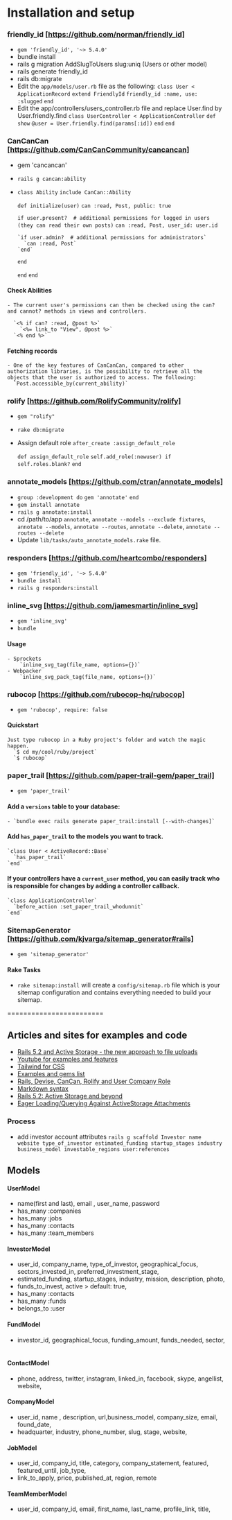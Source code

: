 # Installation and setup

### friendly_id [https://github.com/norman/friendly_id]

  - `gem 'friendly_id', '~> 5.4.0'`
  - bundle install
  - rails g migration AddSlugToUsers slug:uniq (Users or other model)
  - rails generate friendly_id
  - rails db:migrate
  - Edit the `app/models/user.rb` file as the following:
    `class User < ApplicationRecord`
      `extend FriendlyId`
      `friendly_id :name, use: :slugged`
    `end`
  - Edit the app/controllers/users_controller.rb file and replace User.find by User.friendly.find
      `class UserController < ApplicationController`
        `def show`
          `@user = User.friendly.find(params[:id])`
        `end`
      `end`


### CanCanCan [https://github.com/CanCanCommunity/cancancan]

  - gem 'cancancan'
  - `rails g cancan:ability`
  - `class Ability`
      `include CanCan::Ability`

      `def initialize(user)`
      `can :read, Post, public: true`

      `if user.present?  # additional permissions for logged in users (they can read their own posts)`
        `can :read, Post, user_id: user.id`

        `if user.admin?  # additional permissions for administrators`
          `can :read, Post`
        `end`
      `end`

      `end`
    `end`

  #### Check Abilities
    - The current user's permissions can then be checked using the can? and cannot? methods in views and controllers.

      `<% if can? :read, @post %>`
        `<%= link_to "View", @post %>`
      `<% end %>`

  #### Fetching records
    - One of the key features of CanCanCan, compared to other authorization libraries, is the possibility to retrieve all the objects that the user is authorized to access. The following:
      `Post.accessible_by(current_ability)`


### rolify [https://github.com/RolifyCommunity/rolify]
  - `gem "rolify"`
  - `rake db:migrate`
  - Assign default role
    `after_create :assign_default_role`

    `def assign_default_role`
      `self.add_role(:newuser) if self.roles.blank?`
    `end`


### annotate_models [https://github.com/ctran/annotate_models]

  - `group :development do`
      `gem 'annotate'`
    `end`
  - `gem install annotate`
  - `rails g annotate:install`
  - cd /path/to/app
      `annotate`, `annotate --models --exclude fixtures`, `annotate --models`, `annotate --routes`, `annotate --delete`, `annotate --routes --delete`
  - Update `lib/tasks/auto_annotate_models.rake` file.

### responders [https://github.com/heartcombo/responders]
  - `gem 'friendly_id', '~> 5.4.0'`
  - `bundle install`
  - `rails g responders:install`

### inline_svg [https://github.com/jamesmartin/inline_svg]

  - `gem 'inline_svg'`
  - `bundle`

  #### Usage
    - Sprockets
        `inline_svg_tag(file_name, options={})`
    - Webpacker
        `inline_svg_pack_tag(file_name, options={})`


### rubocop [https://github.com/rubocop-hq/rubocop]

  - `gem 'rubocop', require: false`
  
  #### Quickstart
    Just type rubocop in a Ruby project's folder and watch the magic happen.
      `$ cd my/cool/ruby/project`
      `$ rubocop`


### paper_trail [https://github.com/paper-trail-gem/paper_trail]

  - `gem 'paper_trail'`
  
  #### Add a `versions` table to your database:
    - `bundle exec rails generate paper_trail:install [--with-changes]`


  #### Add `has_paper_trail` to the models you want to track.
    `class User < ActiveRecord::Base`
      `has_paper_trail`
    `end`
  #### If your controllers have a `current_user` method, you can easily track who is responsible for changes by adding a controller callback.
    `class ApplicationController`
      `before_action :set_paper_trail_whodunnit`
    `end`

### SitemapGenerator [https://github.com/kjvarga/sitemap_generator#rails]
  - `gem 'sitemap_generator'`

  #### Rake Tasks
  - `rake sitemap:install` will create a `config/sitemap.rb` file which is your sitemap configuration and contains everything needed to build your sitemap.










========================


## Articles and sites for examples and code

  - [Rails 5.2 and Active Storage - the new approach to file uploads](https://prograils.com/posts/rails-5-2-active-storage-new-approach-to-file-uploads)
  - [Youtube for examples and features](https://www.youtube.com/c/Deanin/videos)
  - [Tailwind for CSS](https://tailwindcss.com/)
  - [Examples and gems list](https://briansigafoos.com/rails-gists/)
  - [Rails, Devise, CanCan, Rolify and User Company Role](https://coderwall.com/p/eudimq/rails-devise-cancan-rolify-and-user-company-role)
  - [Markdown syntax](https://www.markdownguide.org/basic-syntax)
  - [Rails 5.2: Active Storage and beyond](https://evilmartians.com/chronicles/rails-5-2-active-storage-and-beyond)
  - [Eager Loading/Querying Against ActiveStorage Attachments](https://jasoncharnes.com/eager-loading-querying-against-activestorage-attachments/)




### Process
- add investor account attributes
  `rails g scaffold Investor name website type_of_investor estimated_funding startup_stages industry business_model investable_regions user:references`

## Models

#### UserModel
- name(first and last), email , user_name, password
- has_many :companies
- has_many :jobs
- has_many :contacts
- has_many :team_members

#### InvestorModel
- user_id, company_name, type_of_investor, geographical_focus, sectors_invested_in, preferred_investment_stage,
- estimated_funding, startup_stages, industry, mission, description, photo,
- funds_to_invest, active > default: true, 
- has_many :contacts
- has_many :funds
- belongs_to :user


#### FundModel
- investor_id, geographical_focus, funding_amount, funds_needed, sector,   

#### ContactModel
- phone, address, twitter, instagram, linked_in, facebook, skype, angellist, website, 

#### CompanyModel
- user_id, name , description, url,business_model, company_size, email, found_date, 
- headquarter, industry, phone_number, slug, stage, website, 

#### JobModel
- user_id, company_id, title, category, company_statement, featured, featured_until, job_type,
- link_to_apply, price, published_at, region, remote

#### TeamMemberModel
- user_id, company_id, email, first_name, last_name, profile_link, title, 
